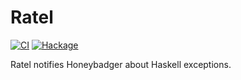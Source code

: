 # Ratel

[![CI](https://github.com/tfausak/ratel/actions/workflows/ci.yml/badge.svg)](https://github.com/tfausak/ratel/actions/workflows/ci.yml)
[![Hackage](https://badgen.net/hackage/v/ratel)](https://hackage.haskell.org/package/ratel)

Ratel notifies Honeybadger about Haskell exceptions.

